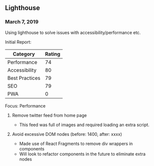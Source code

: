 ## Lighthouse

### March 7, 2019

Using lighthouse to solve issues with accessibility/performance etc.

Initial Report:

| Category       | Rating |
| -------------- | ------ |
| Performance    | 74     |
| Accessibility  | 80     |
| Best Practices | 79     |
| SEO            | 79     |
| PWA            | 0      |

Focus: Performance

1. Remove twitter feed from home page

   - This feed was full of images and required loading an extra script.

2. Avoid excessive DOM nodes (before: 1400, after: xxxx)

   - Made use of React Fragments to remove div wrappers in components
   - Will look to refactor components in the future to eliminate extra nodes
